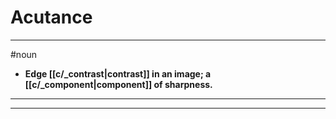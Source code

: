 # Acutance
---
#noun
- **Edge [[c/_contrast|contrast]] in an image; a [[c/_component|component]] of sharpness.**
---
---
